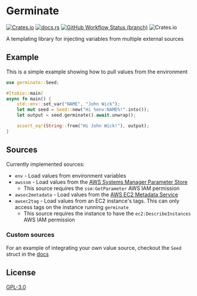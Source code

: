 # Germinate

[![Crates.io](https://img.shields.io/crates/v/germinate?style=flat-square)](https://crates.io/crates/germinate)
[![docs.rs](https://img.shields.io/badge/docs-latest-blue?style=flat-square)](https://docs.rs/germinate)
[![GitHub Workflow Status (branch)](https://img.shields.io/github/workflow/status/itmecho/germinate/CI/master?style=flat-square)](https://github.com/itmecho/germinate/actions?query=workflow%3ACI)
![Crates.io](https://img.shields.io/crates/d/germinate?style=flat-square)

A templating library for injecting variables from multiple external sources

## Example

This is a simple example showing how to pull values from the environment

```rust
use germinate::Seed;

#[tokio::main]
async fn main() {
    std::env::set_var("NAME", "John Wick");
    let mut seed = Seed::new("Hi %env:NAME%!".into());
    let output = seed.germinate().await.unwrap();

    assert_eq!(String::from("Hi John Wick!"), output);
}
```

## Sources

Currently implemented sources:

* `env` - Load values from environment variables
* `awsssm` - Load values from the [AWS Systems Manager Parameter Store](https://docs.aws.amazon.com/systems-manager/latest/userguide/systems-manager-parameter-store.html)
    * This source requires the `ssm:GetParameter` AWS IAM permission
* `awsec2metadata` - Load values from the [AWS EC2 Metadata Service](https://docs.aws.amazon.com/AWSEC2/latest/UserGuide/instancedata-data-retrieval.html)
* `awsec2tag` - Load values from an EC2 instance's tags. This can only access tags on the instance running `germinate`
    * This source requires the instance to have the `ec2:DescribeInstances` AWS IAM permission

### Custom sources
For an example of integrating your own value source, checkout the `Seed` struct in the [docs](https://docs.rs/germinate)

## License

[GPL-3.0](https://github.com/itmecho/germinate/blob/master/LICENSE)
